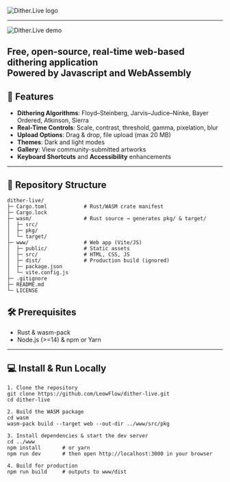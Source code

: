 ![Dither.Live logo](https://dither.live/nav_logo.png)

---

![Dither.Live demo](https://dither.live/top.gif)

**Free, open-source, real-time web-based dithering application**  
Powered by Javascript and WebAssembly
---

## 🚀 Features

- **Dithering Algorithms**: Floyd–Steinberg, Jarvis–Judice–Ninke, Bayer Ordered, Atkinson, Sierra  
- **Real-Time Controls**: Scale, contrast, threshold, gamma, pixelation, blur  
- **Upload Options**: Drag & drop, file upload (max 20 MB)  
- **Themes**: Dark and light modes  
- **Gallery**: View community-submitted artworks  
- **Keyboard Shortcuts** and **Accessibility** enhancements

---

## 📁 Repository Structure

```text
dither-live/
├─ Cargo.toml            # Rust/WASM crate manifest
├─ Cargo.lock
├─ wasm/                 # Rust source → generates pkg/ & target/
│  ├─ src/
│  ├─ pkg/
│  └─ target/
├─ www/                  # Web app (Vite/JS)
│  ├─ public/            # Static assets
│  ├─ src/               # HTML, CSS, JS
│  ├─ dist/              # Production build (ignored)
│  ├─ package.json
│  └─ vite.config.js
├─ .gitignore
├─ README.md
└─ LICENSE
```
## 🛠️ Prerequisites

- Rust & wasm-pack  
- Node.js (>=14) & npm or Yarn  

---

## 💻 Install & Run Locally

```
1. Clone the repository
git clone https://github.com/LeowFlow/dither-live.git
cd dither-live

2. Build the WASM package
cd wasm
wasm-pack build --target web --out-dir ../www/src/pkg

3. Install dependencies & start the dev server
cd ../www
npm install       # or yarn
npm run dev       # then open http://localhost:3000 in your browser

4. Build for production
npm run build     # outputs to www/dist
